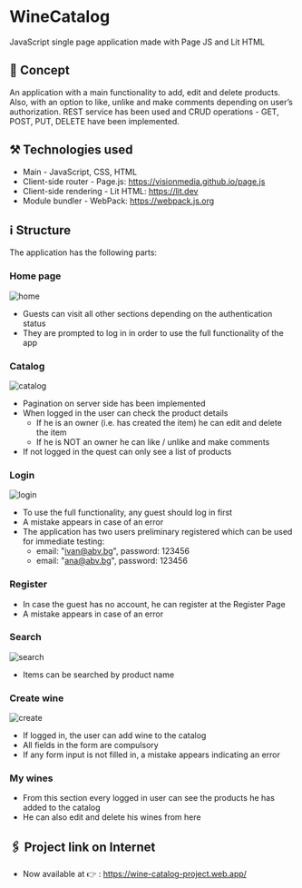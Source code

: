 # WineCatalog
JavaScript single page application made with Page JS and Lit HTML
## :speech_balloon: Concept
An application with a main functionality to add, edit and delete products. Also, with an option to like, unlike and make comments depending on user’s authorization. 
REST service has been used and CRUD operations - GET, POST, PUT, DELETE have been implemented.
## :hammer_and_pick: Technologies used 
* Main - JavaScript, CSS, HTML
* Client-side router - Page.js: https://visionmedia.github.io/page.js
* Client-side rendering - Lit HTML: https://lit.dev
* Module bundler - WebPack: https://webpack.js.org
## :information_source: Structure
The application has the following parts:
### Home page
![home](https://user-images.githubusercontent.com/102145445/206912427-02823586-dc8c-47e8-99b8-c197977a7b26.jpg)
* Guests can visit all other sections depending on the authentication status
* They are prompted to log in in order to use the full functionality of the app
### Catalog
![catalog](https://user-images.githubusercontent.com/102145445/206912574-a73fdddb-f908-4fad-b314-9b967ba937d8.jpg)
* Pagination on server side has been implemented 
* When logged in the user can check the product details
    * If he is an owner (i.e. has created the item) he can edit and delete the item
    * If he is NOT an owner he can like / unlike and make comments
* If not logged in the quest can only see a list of products
### Login
![login](https://user-images.githubusercontent.com/102145445/206912735-7c750db0-b702-4b69-a4e6-78f3d587950f.jpg)
* To  use the full functionality, any guest should log in first
* A mistake appears in case of an error
* The application has two users preliminary registered which can be used for immediate testing: 
    * email: "ivan@abv.bg", password: 123456
    * email: "ana@abv.bg", password: 123456
### Register 
* In case the guest has no account, he can register at the Register Page
* A mistake appears in case of an error
### Search
![search](https://user-images.githubusercontent.com/102145445/206912914-f7122418-892b-46e6-bf1f-53ead26d2851.jpg)
* Items can be searched by product name
### Create wine
![create](https://user-images.githubusercontent.com/102145445/206913025-75eacede-6a01-4434-bda1-6a0fea31dcc6.jpg)
* If logged in, the user can add wine to the catalog 
* All fields in the form are compulsory 
* If any form input is not filled in, a mistake appears indicating an error
### My wines
* From this section every logged in user can see the products he has added to the catalog 
* He can also edit and delete his wines from here
## :paperclips: Project link on Internet
* Now available at :point_right: : https://wine-catalog-project.web.app/

